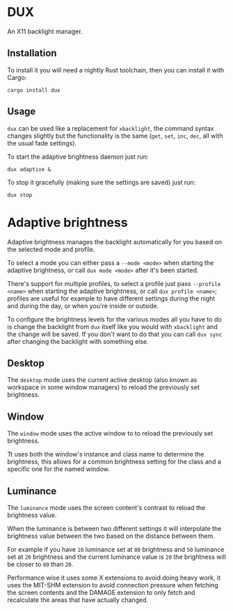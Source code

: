 DUX
===
An X11 backlight manager.

Installation
------------
To install it you will need a nightly Rust toolchain, then you can install it
with Cargo:

```shell
cargo install dux
```

Usage
-----
`dux` can be used like a replacement for `xbacklight`, the command syntax changes
slightly but the functionality is the same (`get`, `set`, `inc`, `dec`, all
with the usual fade settings).

To start the adaptive brightness daemon just run:

```
dux adaptive &
```

To stop it gracefully (making sure the settings are saved) just run:

```
dux stop
```

Adaptive brightness
===================
Adaptive brightness manages the backlight automatically for you based on the
selected mode and profile.

To select a mode you can either pass a `--mode <mode>` when starting the
adaptive brightness, or call `dux mode <mode>` after it's been started.

There's support for multiple profiles, to select a profile just pass `--profile
<name>` when starting the adaptive brightness, or call `dux profile <name>`;
profiles are useful for example to have different settings during the night and
during the day, or when you're inside or outside.

To configure the brightness levels for the various modes all you have to do is
change the backlight from `dux` itself like you would with `xbacklight` and the
change will be saved. If you don't want to do that you can call `dux sync`
after changing the backlight with something else.

Desktop
-------
The `desktop` mode uses the current active desktop (also known as workspace in
some window managers) to reload the previously set brightness.

Window
------
The `window` mode uses the active window to to reload the previously set
brightness.

Tt uses both the window's instance and class name to determine the brightness,
this allows for a common brightness setting for the class and a specific one
for the named window.

Luminance
---------
The `luminance` mode uses the screen content's contrast to reload the
brightness value.

When the luminance is between two different settings it will interpolate the
brightness value between the two based on the distance between them.

For example if you have `10` luminance set at `80` brightness and `50`
luminance set at `20` brightness and the current luminance value is `20` the
brightness will be closer to `80` than `20`.

Performance wise it uses some X extensions to avoid doing heavy work, it uses
the MIT-SHM extension to avoid connection pressure when fetching the screen
contents and the DAMAGE extension to only fetch and recalculate the areas that
have actually changed.
